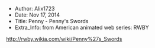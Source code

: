 - Author: Alix1723
- Date: Nov 17, 2014
- Title: Penny - Penny's Swords
- Extra_Info: from American animated web series: RWBY

http://rwby.wikia.com/wiki/Penny%27s_Swords